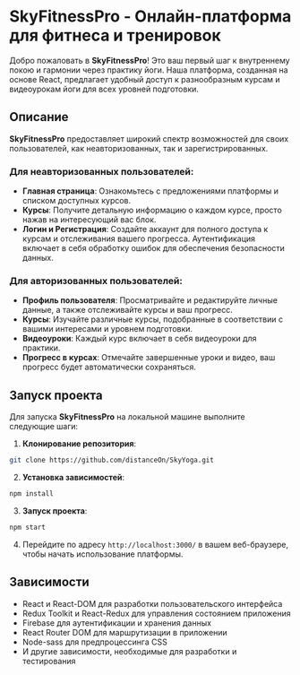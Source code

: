 # SkyFitnessPro - Онлайн-платформа для фитнеса и тренировок

Добро пожаловать в **SkyFitnessPro**! Это ваш первый шаг к внутреннему покою и гармонии через практику йоги. Наша платформа, созданная на основе React, предлагает удобный доступ к разнообразным курсам и видеоурокам йоги для всех уровней подготовки.

## Описание

**SkyFitnessPro** предоставляет широкий спектр возможностей для своих пользователей, как неавторизованных, так и зарегистрированных.

### Для неавторизованных пользователей:

- **Главная страница**: Ознакомьтесь с предложениями платформы и списком доступных курсов.
- **Курсы**: Получите детальную информацию о каждом курсе, просто нажав на интересующий вас блок.
- **Логин и Регистрация**: Создайте аккаунт для полного доступа к курсам и отслеживания вашего прогресса. Аутентификация включает в себя обработку ошибок для обеспечения безопасности данных.

### Для авторизованных пользователей:

- **Профиль пользователя**: Просматривайте и редактируйте личные данные, а также отслеживайте курсы и ваш прогресс.
- **Курсы**: Изучайте различные курсы, подобранные в соответствии с вашими интересами и уровнем подготовки.
- **Видеоуроки**: Каждый курс включает в себя видеоуроки для практики.
- **Прогресс в курсах**: Отмечайте завершенные уроки и видео, ваш прогресс будет автоматически сохраняться.

## Запуск проекта

Для запуска **SkyFitnessPro** на локальной машине выполните следующие шаги:

1. **Клонирование репозитория**:

```bash
git clone https://github.com/distanceOn/SkyYoga.git
```

2. **Установка зависимостей**:

```bash
npm install
```

3. **Запуск проекта**:

```bash
npm start
```

4. Перейдите по адресу `http://localhost:3000/` в вашем веб-браузере, чтобы начать использование платформы.

## Зависимости

- React и React-DOM для разработки пользовательского интерфейса
- Redux Toolkit и React-Redux для управления состоянием приложения
- Firebase для аутентификации и хранения данных
- React Router DOM для маршрутизации в приложении
- Node-sass для предпроцессинга CSS
- И другие зависимости, необходимые для разработки и тестирования
